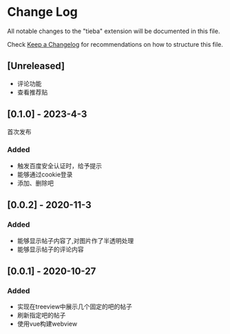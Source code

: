 # Change Log

All notable changes to the "tieba" extension will be documented in this file.

Check [Keep a Changelog](http://keepachangelog.com/) for recommendations on how to structure this file.

## [Unreleased]

- 评论功能
- 查看推荐贴

## [0.1.0] - 2023-4-3
首次发布
### Added
- 触发百度安全认证时，给予提示
- 能够通过cookie登录
- 添加、删除吧

## [0.0.2] - 2020-11-3
### Added
- 能够显示帖子内容了,对图片作了半透明处理
- 能够显示帖子的评论内容

## [0.0.1] - 2020-10-27
### Added
- 实现在treeview中展示几个固定的吧的帖子
- 刷新指定吧的帖子
- 使用vue构建webview